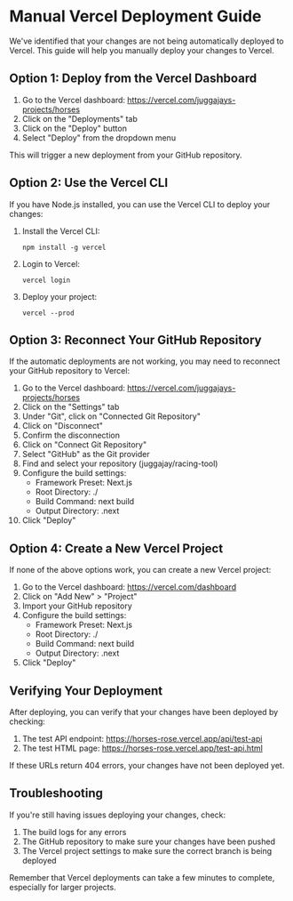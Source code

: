 # Manual Vercel Deployment Guide

We've identified that your changes are not being automatically deployed to Vercel. This guide will help you manually deploy your changes to Vercel.

## Option 1: Deploy from the Vercel Dashboard

1. Go to the Vercel dashboard: https://vercel.com/juggajays-projects/horses
2. Click on the "Deployments" tab
3. Click on the "Deploy" button
4. Select "Deploy" from the dropdown menu

This will trigger a new deployment from your GitHub repository.

## Option 2: Use the Vercel CLI

If you have Node.js installed, you can use the Vercel CLI to deploy your changes:

1. Install the Vercel CLI:
   ```
   npm install -g vercel
   ```

2. Login to Vercel:
   ```
   vercel login
   ```

3. Deploy your project:
   ```
   vercel --prod
   ```

## Option 3: Reconnect Your GitHub Repository

If the automatic deployments are not working, you may need to reconnect your GitHub repository to Vercel:

1. Go to the Vercel dashboard: https://vercel.com/juggajays-projects/horses
2. Click on the "Settings" tab
3. Under "Git", click on "Connected Git Repository"
4. Click on "Disconnect"
5. Confirm the disconnection
6. Click on "Connect Git Repository"
7. Select "GitHub" as the Git provider
8. Find and select your repository (juggajay/racing-tool)
9. Configure the build settings:
   - Framework Preset: Next.js
   - Root Directory: ./
   - Build Command: next build
   - Output Directory: .next
10. Click "Deploy"

## Option 4: Create a New Vercel Project

If none of the above options work, you can create a new Vercel project:

1. Go to the Vercel dashboard: https://vercel.com/dashboard
2. Click on "Add New" > "Project"
3. Import your GitHub repository
4. Configure the build settings:
   - Framework Preset: Next.js
   - Root Directory: ./
   - Build Command: next build
   - Output Directory: .next
5. Click "Deploy"

## Verifying Your Deployment

After deploying, you can verify that your changes have been deployed by checking:

1. The test API endpoint: https://horses-rose.vercel.app/api/test-api
2. The test HTML page: https://horses-rose.vercel.app/test-api.html

If these URLs return 404 errors, your changes have not been deployed yet.

## Troubleshooting

If you're still having issues deploying your changes, check:

1. The build logs for any errors
2. The GitHub repository to make sure your changes have been pushed
3. The Vercel project settings to make sure the correct branch is being deployed

Remember that Vercel deployments can take a few minutes to complete, especially for larger projects.